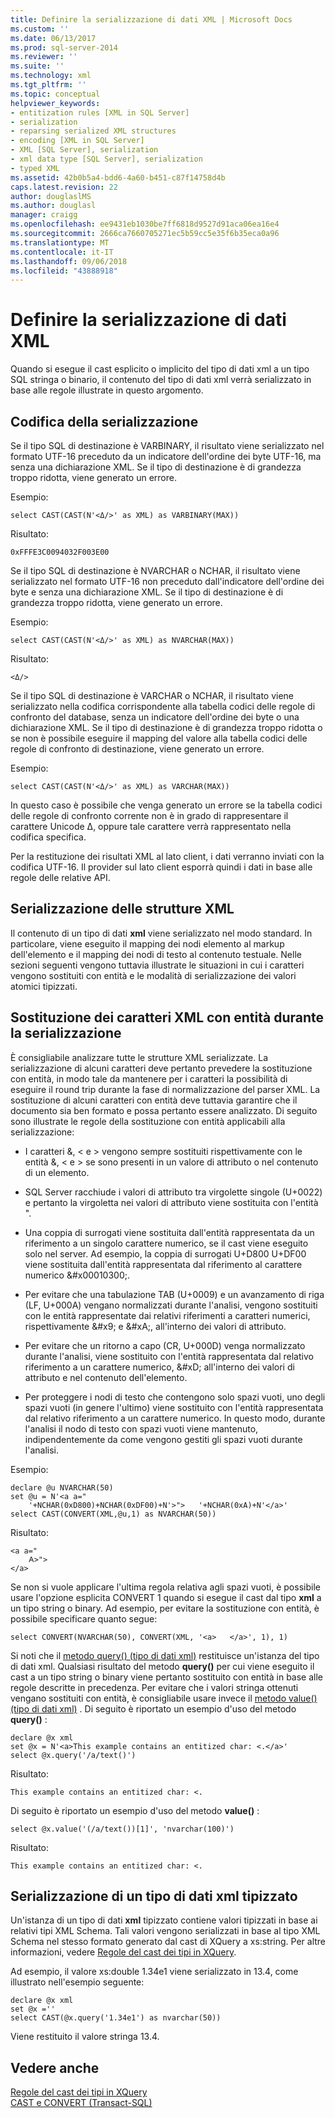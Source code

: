 ```yaml
---
title: Definire la serializzazione di dati XML | Microsoft Docs
ms.custom: ''
ms.date: 06/13/2017
ms.prod: sql-server-2014
ms.reviewer: ''
ms.suite: ''
ms.technology: xml
ms.tgt_pltfrm: ''
ms.topic: conceptual
helpviewer_keywords:
- entitization rules [XML in SQL Server]
- serialization
- reparsing serialized XML structures
- encoding [XML in SQL Server]
- XML [SQL Server], serialization
- xml data type [SQL Server], serialization
- typed XML
ms.assetid: 42b0b5a4-bdd6-4a60-b451-c87f14758d4b
caps.latest.revision: 22
author: douglaslMS
ms.author: douglasl
manager: craigg
ms.openlocfilehash: ee9431eb1030be7ff6818d9527d91aca06ea16e4
ms.sourcegitcommit: 2666ca7660705271ec5b59cc5e35f6b35eca0a96
ms.translationtype: MT
ms.contentlocale: it-IT
ms.lasthandoff: 09/06/2018
ms.locfileid: "43888918"
---
```

# <a name="define-the-serialization-of-xml-data"></a>Definire la serializzazione di dati XML
  Quando si esegue il cast esplicito o implicito del tipo di dati xml a un tipo SQL stringa o binario, il contenuto del tipo di dati xml verrà serializzato in base alle regole illustrate in questo argomento.  
  
## <a name="serialization-encoding"></a>Codifica della serializzazione  
 Se il tipo SQL di destinazione è VARBINARY, il risultato viene serializzato nel formato UTF-16 preceduto da un indicatore dell'ordine dei byte UTF-16, ma senza una dichiarazione XML. Se il tipo di destinazione è di grandezza troppo ridotta, viene generato un errore.  
  
 Esempio:  
  
```  
select CAST(CAST(N'<Δ/>' as XML) as VARBINARY(MAX))  
```  
  
 Risultato:  
  
```  
0xFFFE3C0094032F003E00  
```  
  
 Se il tipo SQL di destinazione è NVARCHAR o NCHAR, il risultato viene serializzato nel formato UTF-16 non preceduto dall'indicatore dell'ordine dei byte e senza una dichiarazione XML. Se il tipo di destinazione è di grandezza troppo ridotta, viene generato un errore.  
  
 Esempio:  
  
```  
select CAST(CAST(N'<Δ/>' as XML) as NVARCHAR(MAX))  
```  
  
 Risultato:  
  
```  
<Δ/>  
```  
  
 Se il tipo SQL di destinazione è VARCHAR o NCHAR, il risultato viene serializzato nella codifica corrispondente alla tabella codici delle regole di confronto del database, senza un indicatore dell'ordine dei byte o una dichiarazione XML. Se il tipo di destinazione è di grandezza troppo ridotta o se non è possibile eseguire il mapping del valore alla tabella codici delle regole di confronto di destinazione, viene generato un errore.  
  
 Esempio:  
  
```  
select CAST(CAST(N'<Δ/>' as XML) as VARCHAR(MAX))  
```  
  
 In questo caso è possibile che venga generato un errore se la tabella codici delle regole di confronto corrente non è in grado di rappresentare il carattere Unicode Δ, oppure tale carattere verrà rappresentato nella codifica specifica.  
  
 Per la restituzione dei risultati XML al lato client, i dati verranno inviati con la codifica UTF-16. Il provider sul lato client esporrà quindi i dati in base alle regole delle relative API.  
  
## <a name="serialization-of-the-xml-structures"></a>Serializzazione delle strutture XML  
 Il contenuto di un tipo di dati **xml** viene serializzato nel modo standard. In particolare, viene eseguito il mapping dei nodi elemento al markup dell'elemento e il mapping dei nodi di testo al contenuto testuale. Nelle sezioni seguenti vengono tuttavia illustrate le situazioni in cui i caratteri vengono sostituiti con entità e le modalità di serializzazione dei valori atomici tipizzati.  
  
## <a name="entitization-of-xml-characters-during-serialization"></a>Sostituzione dei caratteri XML con entità durante la serializzazione  
 È consigliabile analizzare tutte le strutture XML serializzate. La serializzazione di alcuni caratteri deve pertanto prevedere la sostituzione con entità, in modo tale da mantenere per i caratteri la possibilità di eseguire il round trip durante la fase di normalizzazione del parser XML. La sostituzione di alcuni caratteri con entità deve tuttavia garantire che il documento sia ben formato e possa pertanto essere analizzato. Di seguito sono illustrate le regole della sostituzione con entità applicabili alla serializzazione:  
  
-   I caratteri &, \< e > vengono sempre sostituiti rispettivamente con le entità &amp;, &lt; e &gt; se sono presenti in un valore di attributo o nel contenuto di un elemento.  
  
-   SQL Server racchiude i valori di attributo tra virgolette singole (U+0022) e pertanto la virgoletta nei valori di attributo viene sostituita con l'entità &quot;.  
  
-   Una coppia di surrogati viene sostituita dall'entità rappresentata da un riferimento a un singolo carattere numerico, se il cast viene eseguito solo nel server. Ad esempio, la coppia di surrogati U+D800 U+DF00 viene sostituita dall'entità rappresentata dal riferimento al carattere numerico &\#x00010300;.  
  
-   Per evitare che una tabulazione TAB (U+0009) e un avanzamento di riga (LF, U+000A) vengano normalizzati durante l'analisi, vengono sostituiti con le entità rappresentate dai relativi riferimenti a caratteri numerici, rispettivamente &\#x9; e &\#xA;, all'interno dei valori di attributo.  
  
-   Per evitare che un ritorno a capo (CR, U+000D) venga normalizzato durante l'analisi, viene sostituito con l'entità rappresentata dal relativo riferimento a un carattere numerico, &\#xD; all'interno dei valori di attributo e nel contenuto dell'elemento.  
  
-   Per proteggere i nodi di testo che contengono solo spazi vuoti, uno degli spazi vuoti (in genere l'ultimo) viene sostituito con l'entità rappresentata dal relativo riferimento a un carattere numerico. In questo modo, durante l'analisi il nodo di testo con spazi vuoti viene mantenuto, indipendentemente da come vengono gestiti gli spazi vuoti durante l'analisi.  
  
 Esempio:  
  
```  
declare @u NVARCHAR(50)  
set @u = N'<a a="  
    '+NCHAR(0xD800)+NCHAR(0xDF00)+N'>">   '+NCHAR(0xA)+N'</a>'  
select CAST(CONVERT(XML,@u,1) as NVARCHAR(50))  
```  
  
 Risultato:  
  
```  
<a a="  
    𐌀>">     
</a>  
```  
  
 Se non si vuole applicare l'ultima regola relativa agli spazi vuoti, è possibile usare l'opzione esplicita CONVERT 1 quando si esegue il cast dal tipo **xml** a un tipo string o binary. Ad esempio, per evitare la sostituzione con entità, è possibile specificare quanto segue:  
  
```  
select CONVERT(NVARCHAR(50), CONVERT(XML, '<a>   </a>', 1), 1)  
```  
  
 Si noti che il [metodo query() (tipo di dati xml)](/sql/t-sql/xml/query-method-xml-data-type) restituisce un'istanza del tipo di dati xml. Qualsiasi risultato del metodo **query()** per cui viene eseguito il cast a un tipo string o binary viene pertanto sostituito con entità in base alle regole descritte in precedenza. Per evitare che i valori stringa ottenuti vengano sostituiti con entità, è consigliabile usare invece il [metodo value() (tipo di dati xml)](/sql/t-sql/xml/value-method-xml-data-type) . Di seguito è riportato un esempio d'uso del metodo **query()** :  
  
```  
declare @x xml  
set @x = N'<a>This example contains an entitized char: <.</a>'  
select @x.query('/a/text()')  
```  
  
 Risultato:  
  
```  
This example contains an entitized char: <.  
```  
  
 Di seguito è riportato un esempio d'uso del metodo **value()** :  
  
```  
select @x.value('(/a/text())[1]', 'nvarchar(100)')  
```  
  
 Risultato:  
  
```  
This example contains an entitized char: <.  
```  
  
## <a name="serializing-a-typed-xml-data-type"></a>Serializzazione di un tipo di dati xml tipizzato  
 Un'istanza di un tipo di dati **xml** tipizzato contiene valori tipizzati in base ai relativi tipi XML Schema. Tali valori vengono serializzati in base al tipo XML Schema nel stesso formato generato dal cast di XQuery a xs:string. Per altre informazioni, vedere [Regole del cast dei tipi in XQuery](/sql/xquery/type-casting-rules-in-xquery).  
  
 Ad esempio, il valore xs:double 1.34e1 viene serializzato in 13.4, come illustrato nell'esempio seguente:  
  
```  
declare @x xml  
set @x =''  
select CAST(@x.query('1.34e1') as nvarchar(50))  
```  
  
 Viene restituito il valore stringa 13.4.  
  
## <a name="see-also"></a>Vedere anche  
 [Regole del cast dei tipi in XQuery](/sql/xquery/type-casting-rules-in-xquery)   
 [CAST e CONVERT &#40;Transact-SQL&#41;](/sql/t-sql/functions/cast-and-convert-transact-sql)  
  
  
